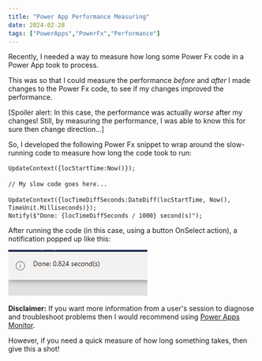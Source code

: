 ```yaml
---
title: "Power App Performance Measuring"
date: 2024-02-28
tags: ["PowerApps","PowerFx","Performance"]
---
```


Recently, I needed a way to measure how long some Power Fx code in a Power App took to process.

This was so that I could measure the performance *before* and *after* I made changes to the Power Fx code, to see if my changes improved the performance.

[Spoiler alert: In this case, the performance was actually *worse* after my changes! Still, by measuring the performance, I was able to know this for sure then change direction...]

So, I developed the following Power Fx snippet to wrap around the slow-running code to measure how long the code took to run:

```
UpdateContext({locStartTime:Now()});

// My slow code goes here...

UpdateContext({locTimeDiffSeconds:DateDiff(locStartTime, Now(), TimeUnit.Milliseconds)});
Notify($"Done: {locTimeDiffSeconds / 1000} second(s)");
```

After running the code (in this case, using a button OnSelect action), a notification popped up like this:

![Power App notification showing duration taken.](/img/2024-02-28-power-app-performance-measuring/power-app-notification.png "Power App notification showing duration taken")

**Disclaimer:** If you want more information from a user's session to diagnose and troubleshoot problems then I would recommend using [Power Apps Monitor](https://learn.microsoft.com/en-us/power-apps/maker/monitor-overview).

However, if you need a quick measure of how long something takes, then give this a shot!